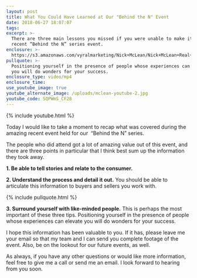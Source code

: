 ```yaml
---
layout: post
title: What You Could Have Learned at Our "Behind the N" Event
date: 2018-06-27 18:07:07
tags:
excerpt: >-
  There are three main lessons you missed if you were unable to make it to our
  recent “Behind the N” series event.
enclosure: >-
  https://s3.amazonaws.com/vyralmarketing/Nick+McLean/Nick+McLean+Real+Estate+Group-+What+You+Could+Have+Learned+at+Our+_Behind+the+N_+Event.mp4
pullquote: >-
  Positioning yourself in the presence of people whose experiences can elevate
  you will do wonders for your success.
enclosure_type: video/mp4
enclosure_time:
use_youtube_image: true
youtube_alternate_image: /uploads/mclean-youtube-2.jpg
youtube_code: SQPWmS_CF28
---
```


{% include youtube.html %}

Today I would like to take a moment to recap what was covered during the amazing recent event held for our&nbsp; “Behind the N” series.

The people who did attend got a lot of amazing value out of this event, and there are three points in particular that I think best sum up the information they took away.

**1. Be able to tell stories and relate to the consumer.**

**2. Understand the process and detail it out.** You should be able to articulate this information to buyers and sellers you work with.

{% include pullquote.html %}

**3. Surround yourself with like-minded people.** This is perhaps the most important of these three tips. Positioning yourself in the presence of people whose experiences can elevate you will do wonders for your success.

I hope this information has been valuable to you. If it has, please leave me your email so that my team and I can send you complete footage of the event. Also, be on the lookout for our future events, as well.

As always, if you have any other questions or would like more information, feel free to give me a call or send me an email. I look forward to hearing from you soon.